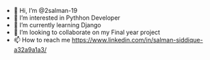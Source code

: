 - 👋 Hi, I’m @2salman-19
- 👀 I’m interested in Pythhon Developer 
- 🌱 I’m currently learning Django
- 💞️ I’m looking to collaborate on my Final year project 
- 📫 How to reach me https://www.linkedin.com/in/salman-siddique-a32a9a1a3/


<!---
2salman-19/2salman-19 is a ✨ special ✨ repository because its `README.md` (this file) appears on your GitHub profile.
You can click the Preview link to take a look at your changes.
--->
